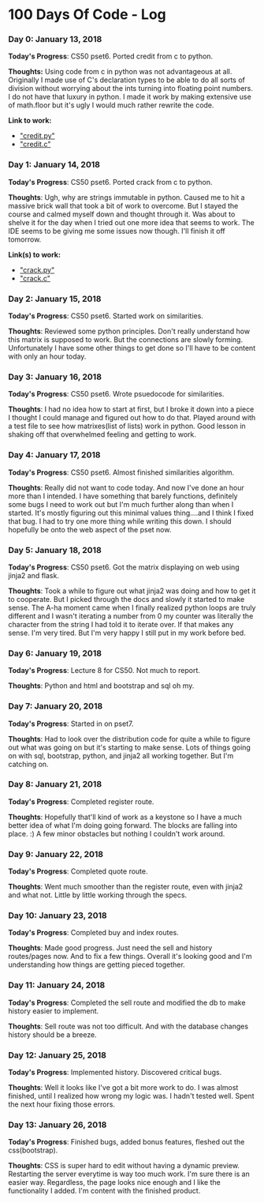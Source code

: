 # 100 Days Of Code - Log

### Day 0: January 13, 2018

**Today's Progress**: CS50 pset6. Ported credit from c to python. 

**Thoughts:** Using code from c in python was not advantageous at all. Originally I made use of C's declaration types to be able to do all sorts of division without worrying about the ints turning into floating point numbers. I do not have that luxury in python. I made it work by making extensive use of math.floor but it's ugly I would much rather rewrite the code. 

**Link to work:** 
* ["credit.py"](r1d0/credit.py) 
* ["credit.c"](r1d0/credit.c)

### Day 1: January 14, 2018 


**Today's Progress**: CS50 pset6. Ported crack from c to python.

**Thoughts**: Ugh, why are strings immutable in python. Caused me to hit a massive brick wall that took a bit of work to overcome. But I stayed the course and calmed myself down and thought through it. Was about to shelve it for the day when I tried out one more idea that seems to work. The IDE seems to be giving me some issues now though. I'll finish it off tomorrow.

**Link(s) to work:** 
* ["crack.py"](r1d1/crack.py)
* ["crack.c"](r1d1/crack.c)

### Day 2: January 15, 2018 


**Today's Progress**: CS50 pset6. Started work on similarities.

**Thoughts**: Reviewed some python principles. Don't really understand how this matrix is supposed to work. But the connections are slowly forming. Unfortunately I have some other things to get done so I'll have to be content with only an hour today.


### Day 3: January 16, 2018 


**Today's Progress**: CS50 pset6. Wrote psuedocode for similarities.

**Thoughts**: I had no idea how to start at first, but I broke it down into a piece I thought I could manage and figured out how to do that. Played around with a test file to see how matrixes(list of lists) work in python. Good lesson in shaking off that overwhelmed feeling and getting to work.


### Day 4: January 17, 2018 


**Today's Progress**: CS50 pset6. Almost finished similarities algorithm.

**Thoughts**: Really did not want to code today. And now I've done an hour more than I intended. I have something that barely functions, definitely some bugs I need to work out but I'm much further along than when I started. It's mostly figuring out this minimal values thing....and I think I fixed that bug. I had to try one more thing while writing this down. I should hopefully be onto the web aspect of the pset now.

### Day 5: January 18, 2018 


**Today's Progress**: CS50 pset6. Got the matrix displaying on web using jinja2 and flask.

**Thoughts**: Took a while to figure out what jinja2 was doing and how to get it to cooperate. But I picked through the docs and slowly it started to make sense. The A-ha moment came when I finally realized python loops are truly different and I wasn't iterating a number from 0 my counter was literally the character from the string I had told it to iterate over. If that makes any sense. I'm very tired. But I'm very happy I still put in my work before bed.


### Day 6: January 19, 2018

**Today's Progress**: Lecture 8 for CS50. Not much to report.

**Thoughts**: Python and html and bootstrap and sql oh my.


### Day 7: January 20, 2018

**Today's Progress**: Started in on pset7. 

**Thoughts**: Had to look over the distribution code for quite a while to figure out what was going on but it's starting to make sense. Lots of things going on with sql, bootstrap, python, and jinja2 all working together. But I'm catching on.


### Day 8: January 21, 2018

**Today's Progress**: Completed register route. 

**Thoughts**: Hopefully that'll kind of work as a keystone so I have a much better idea of what I'm doing going forward. The blocks are falling into place. :) A few minor obstacles but nothing I couldn't work around.


### Day 9: January 22, 2018

**Today's Progress**: Completed quote route. 

**Thoughts**: Went much smoother than the register route, even with jinja2 and what not. Little by little working through the specs.


### Day 10: January 23, 2018

**Today's Progress**: Completed buy and index routes.

**Thoughts**: Made good progress. Just need the sell and history routes/pages now. And to fix a few things. Overall it's looking good and I'm understanding how things are getting pieced together.


### Day 11: January 24, 2018

**Today's Progress**: Completed the sell route and modified the db to make history easier to implement.

**Thoughts**: Sell route was not too difficult. And with the database changes history should be a breeze.


### Day 12: January 25, 2018

**Today's Progress**: Implemented history. Discovered critical bugs.

**Thoughts**: Well it looks like I've got a bit more work to do. I was almost finished, until I realized how wrong my logic was. I hadn't tested well. Spent the next hour fixing those errors.


### Day 13: January 26, 2018

**Today's Progress**: Finished bugs, added bonus features, fleshed out the css(bootstrap).

**Thoughts**: CSS is super hard to edit without having a dynamic preview. Restarting the server everytime is way too much work. I'm sure there is an easier way. Regardless, the page looks nice enough and I like the functionality I added. I'm content with the finished product.

